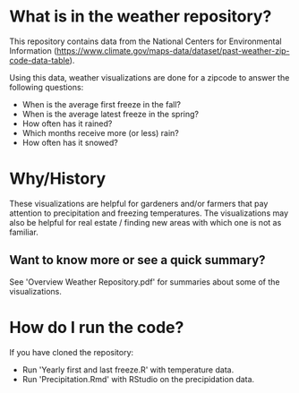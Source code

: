 
# What is in the weather repository?

This repository contains data from the National Centers for Environmental Information (https://www.climate.gov/maps-data/dataset/past-weather-zip-code-data-table).

Using this data, weather visualizations are done for a zipcode to answer the following questions:
* When is the average first freeze in the fall?
* When is the average latest freeze in the spring?
* How often has it rained?
* Which months receive more (or less) rain?
* How often has it snowed?


# Why/History

These visualizations are helpful for gardeners and/or farmers that pay attention to precipitation and freezing temperatures.  The visualizations may also be helpful for real estate / finding new areas with which one is not as familiar.

## Want to know more or see a quick summary?

See 'Overview Weather Repository.pdf' for summaries about some of the visualizations.

# How do I run the code?

If you have cloned the repository:
* Run 'Yearly first and last freeze.R' with temperature data.
* Run 'Precipitation.Rmd' with RStudio on the precipidation data.